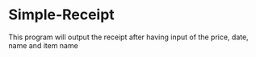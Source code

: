 # Simple-Receipt
This program will output the receipt after having input of the price, date, name and item name
